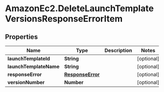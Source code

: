 # AmazonEc2.DeleteLaunchTemplateVersionsResponseErrorItem

## Properties

Name | Type | Description | Notes
------------ | ------------- | ------------- | -------------
**launchTemplateId** | **String** |  | [optional] 
**launchTemplateName** | **String** |  | [optional] 
**responseError** | [**ResponseError**](ResponseError.md) |  | [optional] 
**versionNumber** | **Number** |  | [optional] 


